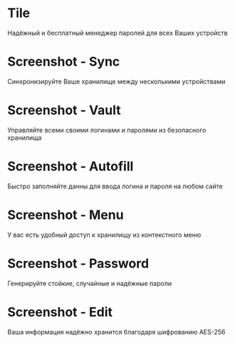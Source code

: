 # Tile

Надёжный и бесплатный менеджер паролей для всех Ваших устройств

# Screenshot - Sync

Синхронизируйте Ваше хранилище между несколькими устройствами

# Screenshot - Vault

Управляйте всеми своими логинами и паролями из безопасного хранилища

# Screenshot - Autofill

Быстро заполняйте данны для ввода логина и пароля на любом сайте

# Screenshot - Menu

У вас есть удобный доступ к хранилищу из контекстного меню

# Screenshot - Password

Генерируйте стойкие, случайные и надёжные пароли

# Screenshot - Edit

Ваша информация надёжно хранится благодаря шифрованию AES-256
